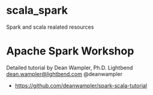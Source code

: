 # scala_spark
Spark and scala realated resources


# Apache Spark Workshop
Detailed tutorial by Dean Wampler, Ph.D. Lightbend dean.wampler@lightbend.com @deanwampler
- https://github.com/deanwampler/spark-scala-tutorial
